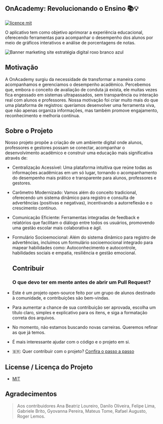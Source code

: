 ## OnAcademy: Revolucionando o Ensino 📚💡
[![licence mit](https://img.shields.io/badge/licence-MIT-blue.svg)](./LICENSE)

O aplicativo tem como objetivo aprimorar a experiência educacional, oferecendo ferramentas para acompanhar o desempenho dos alunos por meio de gráficos interativos e análise de porcentagens de notas. 

![Banner marketing site estratégia digital roxo branco azul](https://github.com/user-attachments/assets/03b70b48-a70e-4cd1-a5d3-925fab03185e)

## Motivação
A OnAcademy surgiu da necessidade de transformar a maneira como acompanhamos e gerenciamos o desempenho acadêmico. Percebemos que, embora o conceito de avaliação de conduta já exista, ele muitas vezes fica engessado em sistemas ultrapassados, sem transparência ou interação real com alunos e professores.
Nossa motivação foi criar muito mais do que uma plataforma de registros: queríamos desenvolver uma ferramenta viva, que não apenas organiza informações, mas também promove engajamento, reconhecimento e melhoria contínua.

## Sobre o Projeto
Nosso projeto propõe a criação de um ambiente digital onde alunos, professores e gestores possam se conectar, acompanhar o desenvolvimento acadêmico e construir uma educação mais significativa através de:
- Centralização Acessível: Uma plataforma intuitiva que reúne todas as informações acadêmicas em um só lugar, tornando o acompanhamento do desempenho mais prático e transparente para alunos, professores e gestores.
- Carômetro Modernizado: Vamos além do conceito tradicional, oferecendo um sistema dinâmico para registro e consulta de advertências (positivas e negativas), incentivando a autorreflexão e o crescimento contínuo.
- Comunicação Eficiente: Ferramentas integradas de feedback e relatórios que facilitam o diálogo entre todos os usuários, promovendo uma gestão escolar mais colaborativa e ágil.
- Formulário Socioemocional: Além do sistema dinâmico para registro de advertências, incluímos um formulário socioemocional integrado para mapear habilidades como: Autoconhecimento e autocontrole, habilidades sociais e empatia, resiliência e gestão emocional.

  ## Contribuir
  
  ### O que devo ter em mente antes de abrir um Pull Request?
- Este é um projeto open-source feito por um grupo de alunos destinado à comunidade, e contribuições são bem-vindas.
- Para aumentar a chance de sua contribuição ser aprovada, escolha um título claro, simples e explicativo para os itens, e siga a formatação correta dos arquivos.
- No momento, não estamos buscando novas carreiras. Queremos refinar as que já temos.
- É mais interessante ajudar com o código e o projeto em si.
- 🇧🇷: Quer contribuir com o projeto? [Confira o passo a passo](./CONTRIBUTING.md)

## License / Licença do Projeto
- [MIT](./LICENSE)

## Agradecimentos
> Aos contribuidores Ana Beatriz Loureiro, Danilo Oliveira, Felipe Lima, Gabriele Brito, Gyovanna Pereira, Mateus Tome, Rafael Augusto, Roger Lemos.
